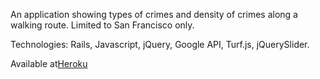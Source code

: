 An application showing types of crimes and density of crimes along a walking route. Limited to San Francisco only.

Technologies: Rails, Javascript, jQuery, Google API, Turf.js, jQuerySlider.

Available at[Heroku](https://safetywalk.herokuapp.com/)
